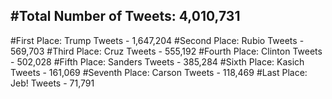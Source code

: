 #Total Number of Tweets: 4,010,731 
---
#First Place: Trump Tweets - 1,647,204
#Second Place: Rubio Tweets - 569,703
#Third Place: Cruz Tweets - 555,192
#Fourth Place: Clinton Tweets - 502,028
#Fifth Place: Sanders Tweets - 385,284
#Sixth Place: Kasich Tweets - 161,069
#Seventh Place: Carson Tweets - 118,469
#Last Place: Jeb! Tweets - 71,791
